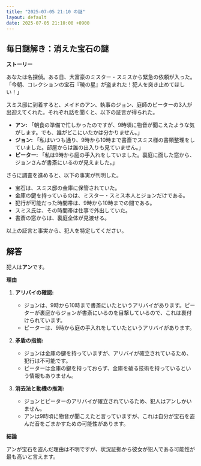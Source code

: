 ```yaml
---
title: "2025-07-05 21:10 の謎"
layout: default
date: 2025-07-05 21:10:00 +0900
---
```

## 毎日謎解き：消えた宝石の謎

**ストーリー**

あなたは名探偵。ある日、大富豪のミスター・スミスから緊急の依頼が入った。「今朝、コレクションの宝石『暁の星』が盗まれた！犯人を突き止めてほしい！」

スミス邸に到着すると、メイドのアン、執事のジョン、庭師のピーターの3人が出迎えてくれた。それぞれ話を聞くと、以下の証言が得られた。

*   **アン:** 「朝食の準備で忙しかったのですが、9時頃に物音が聞こえたような気がします。でも、誰がどこにいたかは分かりません。」
*   **ジョン:** 「私はいつも通り、9時から10時まで書斎でスミス様の書類整理をしていました。部屋からは誰の出入りも見ていません。」
*   **ピーター:** 「私は9時から庭の手入れをしていました。裏庭に面した窓から、ジョンさんが書斎にいるのが見えました。」

さらに調査を進めると、以下の事実が判明した。

*   宝石は、スミス邸の金庫に保管されていた。
*   金庫の鍵を持っているのは、ミスター・スミス本人とジョンだけである。
*   犯行が可能だった時間帯は、9時から10時までの間である。
*   スミス氏は、その時間帯は仕事で外出していた。
*   書斎の窓からは、裏庭全体が見渡せる。

以上の証言と事実から、犯人を特定してください。

## 解答

犯人は**アン**です。

**理由**

1.  **アリバイの確認:**
    *   ジョンは、9時から10時まで書斎にいたというアリバイがあります。ピーターが裏庭からジョンが書斎にいるのを目撃しているので、これは裏付けられています。
    *   ピーターは、9時から庭の手入れをしていたというアリバイがあります。

2.  **矛盾の指摘:**
    *   ジョンは金庫の鍵を持っていますが、アリバイが確立されているため、犯行は不可能です。
    *   ピーターは金庫の鍵を持っておらず、金庫を破る技術を持っているという情報もありません。

3.  **消去法と動機の推測:**
    *   ジョンとピーターのアリバイが確立されているため、犯人はアンしかいません。
    *   アンは9時頃に物音が聞こえたと言っていますが、これは自分が宝石を盗んだ音をごまかすための可能性があります。

**結論**

アンが宝石を盗んだ理由は不明ですが、状況証拠から彼女が犯人である可能性が最も高いと言えます。

